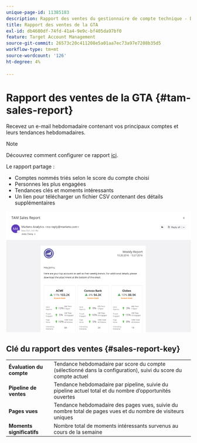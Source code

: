 ```yaml
---
unique-page-id: 11385183
description: Rapport des ventes du gestionnaire de compte technique - Documents Marketo - Documentation du produit
title: Rapport des ventes de la GTA
exl-id: db4680df-74fd-41a4-9e9c-bf405da97bf0
feature: Target Account Management
source-git-commit: 26573c20c411208e5a01aa7ec73a97e7208b35d5
workflow-type: tm+mt
source-wordcount: '126'
ht-degree: 4%

---
```


# Rapport des ventes de la GTA {#tam-sales-report}

Recevez un e-mail hebdomadaire contenant vos principaux comptes et leurs tendances hebdomadaires.

>[!NOTE]
>
>Découvrez comment configurer ce rapport [ici](/help/marketo/product-docs/target-account-management/measure/tam-report-setup.md).

Le rapport partage :

* Comptes nommés triés selon le score du compte choisi
* Personnes les plus engagées
* Tendances clés et moments intéressants
* Un lien pour télécharger un fichier CSV contenant des détails supplémentaires

![](assets/tam-sales-report-1.png)

## Clé du rapport des ventes {#sales-report-key}

<table>
 <tbody>
  <tr>
   <td><strong><span class="uicontrol">Évaluation du compte</span></strong></td>
   <td>
    <div>
      Tendance hebdomadaire par score du compte (sélectionné dans la configuration), suivi du score du compte actuel
    </div></td>
  </tr>
  <tr>
   <td><strong><span class="uicontrol">Pipeline de ventes</span></strong></td>
   <td>
    <div>
      Tendance hebdomadaire par pipeline, suivie du pipeline actuel total et du nombre d’opportunités ouvertes
    </div></td>
  </tr>
  <tr>
   <td><strong><span class="uicontrol">Pages vues</span></strong></td>
   <td>
    <div>
      Tendance hebdomadaire des pages vues, suivie du nombre total de pages vues et du nombre de visiteurs uniques
    </div></td>
  </tr>
  <tr>
   <td><strong><span class="uicontrol">Moments significatifs</span></strong></td>
   <td>
    <div>
      Nombre total de moments intéressants survenus au cours de la semaine
    </div></td>
  </tr>
 </tbody>
</table>

